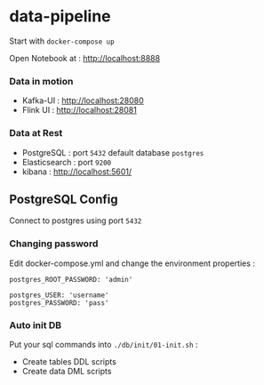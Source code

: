 data-pipeline
===

Start with ```docker-compose up```

Open Notebook at : [http://localhost:8888](http://localhost:8888)

### Data in motion

* Kafka-UI : [http://localhost:28080](http://localhost:28080/ui/clusters/local/all-topics)
* Flink UI : [http://localhost:28081](http://localhost:28080/ui/clusters/local/all-topics)

### Data at Rest

* PostgreSQL : port ```5432``` default database ```postgres```
* Elasticsearch : port ```9200```
* kibana : [http://localhost:5601/](http://localhost:5601/)

## PostgreSQL Config

Connect to postgres using port ```5432```

### Changing password

Edit docker-compose.yml and change the environment properties :

```
postgres_ROOT_PASSWORD: 'admin'

postgres_USER: 'username'
postgres_PASSWORD: 'pass'
```

### Auto init DB

Put your sql commands into ```./db/init/01-init.sh``` :

* Create tables DDL scripts
* Create data DML scripts
